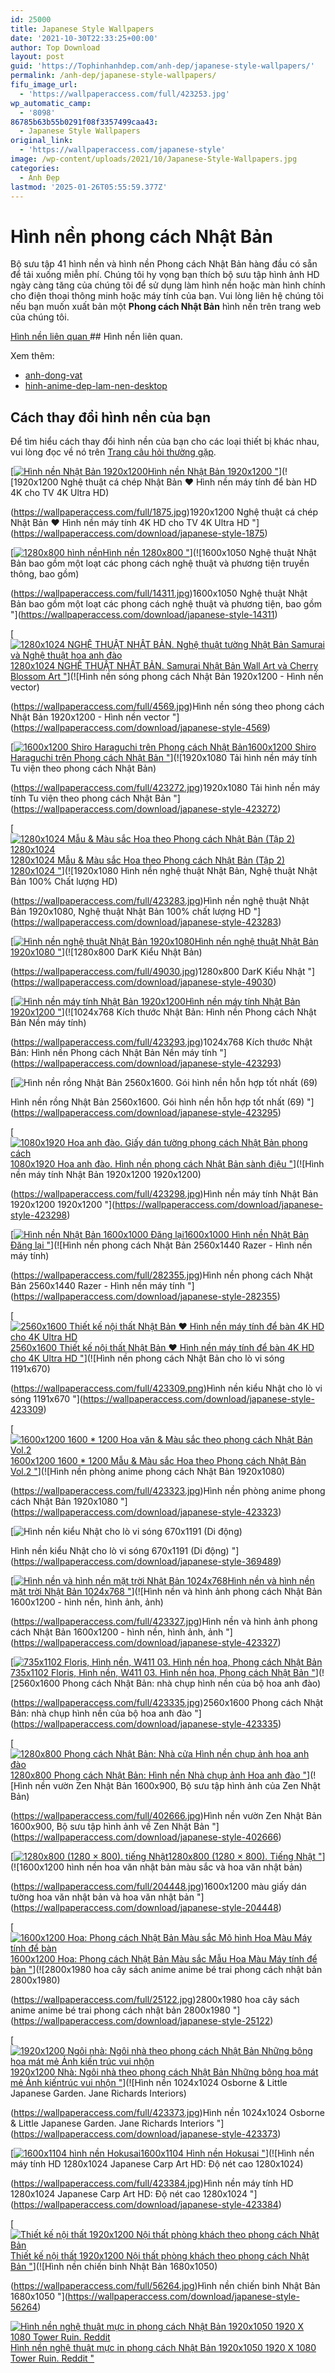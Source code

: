 ```yaml
---
id: 25000
title: Japanese Style Wallpapers
date: '2021-10-30T22:33:25+00:00'
author: Top Download
layout: post
guid: 'https://Tophinhanhdep.com/anh-dep/japanese-style-wallpapers/'
permalink: /anh-dep/japanese-style-wallpapers/
fifu_image_url:
  - 'https://wallpaperaccess.com/full/423253.jpg'
wp_automatic_camp:
  - '8098'
86785b63b55b0291f08f3357499caa43:
  - Japanese Style Wallpapers
original_link:
  - 'https://wallpaperaccess.com/japanese-style'
image: /wp-content/uploads/2021/10/Japanese-Style-Wallpapers.jpg
categories:
  - Ảnh Đẹp
lastmod: '2025-01-26T05:55:59.377Z'
---
```

# Hình nền phong cách Nhật Bản

Bộ sưu tập 41 hình nền và hình nền Phong cách Nhật Bản hàng đầu có sẵn để tải xuống miễn phí. Chúng tôi hy vọng bạn thích bộ sưu tập hình ảnh HD ngày càng tăng của chúng tôi để sử dụng làm hình nền hoặc màn hình chính cho điện thoại thông minh hoặc máy tính của bạn. Vui lòng liên hệ chúng tôi nếu bạn muốn xuất bản một **Phong cách Nhật Bản** hình nền trên trang web của chúng tôi.

[Hình nền liên quan ](#related) ## Hình nền liên quan.

   
 Xem thêm:

   
- [anh-dong-vat](https://tophinhanhdep.com/the-gioi-dong-vat/anh-dong-vat/)
- [hinh-anime-dep-lam-nen-desktop](https://tophinhanhdep.com/anh-anime/hinh-anime-dep-lam-nen-desktop/)

## Cách thay đổi hình nền của bạn

Để tìm hiểu cách thay đổi hình nền của bạn cho các loại thiết bị khác nhau, vui lòng đọc về nó trên [Trang câu hỏi thường gặp](https://tophinhanhdep.com/faq/).

  
[[![Hình nền Nhật Bản 1920x1200](https://wallpaperaccess.com/full/423253.jpg)Hình nền Nhật Bản 1920x1200 "](https://wallpaperaccess.com/download/japanese-style-423253)](![1920x1200 Nghệ thuật cá chép Nhật Bản ❤ Hình nền máy tính để bàn HD 4K cho TV 4K Ultra HD)

(https://wallpaperaccess.com/full/1875.jpg)1920x1200 Nghệ thuật cá chép Nhật Bản ❤ Hình nền máy tính 4K HD cho TV 4K Ultra HD "](https://wallpaperaccess.com/download/japanese-style-1875)

[[![1280x800 hình nền](https://wallpaperaccess.com/full/31739.png)Hình nền 1280x800 "](https://wallpaperaccess.com/download/japanese-style-31739)](![1600x1050 Nghệ thuật Nhật Bản bao gồm một loạt các phong cách nghệ thuật và phương tiện truyền thông, bao gồm)

(https://wallpaperaccess.com/full/14311.jpg)1600x1050 Nghệ thuật Nhật Bản bao gồm một loạt các phong cách nghệ thuật và phương tiện, bao gồm "](https://wallpaperaccess.com/download/japanese-style-14311)

[[![1280x1024 NGHỆ THUẬT NHẬT BẢN.  Nghệ thuật tường Nhật Bản Samurai và Nghệ thuật hoa anh đào](https://wallpaperaccess.com/full/707.jpg)1280x1024 NGHỆ THUẬT NHẬT BẢN. Samurai Nhật Bản Wall Art và Cherry Blossom Art "](https://wallpaperaccess.com/download/japanese-style-707)](![Hình nền sóng phong cách Nhật Bản 1920x1200 - Hình nền vector)

(https://wallpaperaccess.com/full/4569.jpg)Hình nền sóng theo phong cách Nhật Bản 1920x1200 - Hình nền vector "](https://wallpaperaccess.com/download/japanese-style-4569)

[[![1600x1200 Shiro Haraguchi trên Phong cách Nhật Bản](https://wallpaperaccess.com/full/423271.jpg)1600x1200 Shiro Haraguchi trên Phong cách Nhật Bản "](https://wallpaperaccess.com/download/japanese-style-423271)](![1920x1080 Tải hình nền máy tính Tu viện theo phong cách Nhật Bản)

(https://wallpaperaccess.com/full/423272.jpg)1920x1080 Tải hình nền máy tính Tu viện theo phong cách Nhật Bản "](https://wallpaperaccess.com/download/japanese-style-423272)

[[![1280x1024 Mẫu & Màu sắc Hoa theo Phong cách Nhật Bản (Tập 2) 1280x1024](https://wallpaperaccess.com/full/423275.jpg)1280x1024 Mẫu &amp; Màu sắc Hoa theo Phong cách Nhật Bản (Tập 2) 1280x1024 "](https://wallpaperaccess.com/download/japanese-style-423275)](![1920x1080 Hình nền nghệ thuật Nhật Bản, Nghệ thuật Nhật Bản 100% Chất lượng HD)

(https://wallpaperaccess.com/full/423283.jpg)Hình nền nghệ thuật Nhật Bản 1920x1080, Nghệ thuật Nhật Bản 100% chất lượng HD "](https://wallpaperaccess.com/download/japanese-style-423283)

[[![Hình nền nghệ thuật Nhật Bản 1920x1080](https://wallpaperaccess.com/full/33396.jpg)Hình nền nghệ thuật Nhật Bản 1920x1080 "](https://wallpaperaccess.com/download/japanese-style-33396)](![1280x800 DarK Kiểu Nhật Bản)

(https://wallpaperaccess.com/full/49030.jpg)1280x800 DarK Kiểu Nhật "](https://wallpaperaccess.com/download/japanese-style-49030)

[[![Hình nền máy tính Nhật Bản 1920x1200](https://wallpaperaccess.com/full/423288.jpg)Hình nền máy tính Nhật Bản 1920x1200 "](https://wallpaperaccess.com/download/japanese-style-423288)](![1024x768 Kích thước Nhật Bản: Hình nền Phong cách Nhật Bản Nền máy tính)

(https://wallpaperaccess.com/full/423293.jpg)1024x768 Kích thước Nhật Bản: Hình nền Phong cách Nhật Bản Nền máy tính "](https://wallpaperaccess.com/download/japanese-style-423293)

[![Hình nền rồng Nhật Bản 2560x1600.  Gói hình nền hỗn hợp tốt nhất (69)](https://wallpaperaccess.com/full/423295.jpg)

Hình nền rồng Nhật Bản 2560x1600. Gói hình nền hỗn hợp tốt nhất (69) "](https://wallpaperaccess.com/download/japanese-style-423295)

[[![1080x1920 Hoa anh đào.  Giấy dán tường phong cách Nhật Bản phong cách](https://wallpaperaccess.com/full/15403.jpg)1080x1920 Hoa anh đào. Hình nền phong cách Nhật Bản sành điệu "](https://wallpaperaccess.com/download/japanese-style-15403)](![Hình nền máy tính Nhật Bản 1920x1200 1920x1200)

(https://wallpaperaccess.com/full/423298.jpg)Hình nền máy tính Nhật Bản 1920x1200 1920x1200 "](https://wallpaperaccess.com/download/japanese-style-423298)

[[![Hình nền Nhật Bản 1600x1000 Đăng lại](https://wallpaperaccess.com/full/423301.jpg)1600x1000 Hình nền Nhật Bản Đăng lại "](https://wallpaperaccess.com/download/japanese-style-423301)](![Hình nền phong cách Nhật Bản 2560x1440 Razer - Hình nền máy tính)

(https://wallpaperaccess.com/full/282355.jpg)Hình nền phong cách Nhật Bản 2560x1440 Razer - Hình nền máy tính "](https://wallpaperaccess.com/download/japanese-style-282355)

[[![2560x1600 Thiết kế nội thất Nhật Bản ❤ Hình nền máy tính để bàn 4K HD cho 4K Ultra HD](https://wallpaperaccess.com/full/49799.jpg)2560x1600 Thiết kế nội thất Nhật Bản ❤ Hình nền máy tính để bàn 4K HD cho 4K Ultra HD "](https://wallpaperaccess.com/download/japanese-style-49799)](![Hình nền phong cách Nhật Bản cho lò vi sóng 1191x670)

(https://wallpaperaccess.com/full/423309.png)Hình nền kiểu Nhật cho lò vi sóng 1191x670 "](https://wallpaperaccess.com/download/japanese-style-423309)

[[![1600x1200 1600 * 1200 Hoa văn & Màu sắc theo phong cách Nhật Bản Vol.2](https://wallpaperaccess.com/full/423319.jpg)1600x1200 1600 \* 1200 Mẫu &amp; Màu sắc Hoa theo Phong cách Nhật Bản Vol.2 "](https://wallpaperaccess.com/download/japanese-style-423319)](![Hình nền phòng anime phong cách Nhật Bản 1920x1080)

(https://wallpaperaccess.com/full/423323.jpg)Hình nền phòng anime phong cách Nhật Bản 1920x1080 "](https://wallpaperaccess.com/download/japanese-style-423323)

[![Hình nền kiểu Nhật cho lò vi sóng 670x1191 (Di động)](https://wallpaperaccess.com/full/369489.jpg)

Hình nền kiểu Nhật cho lò vi sóng 670x1191 (Di động) "](https://wallpaperaccess.com/download/japanese-style-369489)

[[![Hình nền và hình nền mặt trời Nhật Bản 1024x768](https://wallpaperaccess.com/full/423326.jpg)Hình nền và hình nền mặt trời Nhật Bản 1024x768 "](https://wallpaperaccess.com/download/japanese-style-423326)](![Hình nền và hình ảnh phong cách Nhật Bản 1600x1200 - hình nền, hình ảnh, ảnh)

(https://wallpaperaccess.com/full/423327.jpg)Hình nền và hình ảnh phong cách Nhật Bản 1600x1200 - hình nền, hình ảnh, ảnh "](https://wallpaperaccess.com/download/japanese-style-423327)

[[![735x1102 Floris, Hình nền, W411 03. Hình nền hoa, Phong cách Nhật Bản](https://wallpaperaccess.com/full/124152.jpg)735x1102 Floris, Hình nền, W411 03. Hình nền hoa, Phong cách Nhật Bản "](https://wallpaperaccess.com/download/japanese-style-124152)](![2560x1600 Phong cách Nhật Bản: nhà chụp hình nền của bộ hoa anh đào)

(https://wallpaperaccess.com/full/423335.jpg)2560x1600 Phong cách Nhật Bản: nhà chụp hình nền của bộ hoa anh đào "](https://wallpaperaccess.com/download/japanese-style-423335)

[[![1280x800 Phong cách Nhật Bản: Nhà cửa Hình nền chụp ảnh hoa anh đào](https://wallpaperaccess.com/full/423355.jpg)1280x800 Phong cách Nhật Bản: Hình nền Nhà chụp ảnh Hoa anh đào "](https://wallpaperaccess.com/download/japanese-style-423355)](![Hình nền vườn Zen Nhật Bản 1600x900, Bộ sưu tập hình ảnh của Zen Nhật Bản)

(https://wallpaperaccess.com/full/402666.jpg)Hình nền vườn Zen Nhật Bản 1600x900, Bộ sưu tập hình ảnh về Zen Nhật Bản "](https://wallpaperaccess.com/download/japanese-style-402666)

[[![1280x800 (1280 × 800).  tiếng Nhật](https://wallpaperaccess.com/full/202079.jpg)1280x800 (1280 × 800). Tiếng Nhật "](https://wallpaperaccess.com/download/japanese-style-202079)](![1600x1200 hình nền hoa văn nhật bản màu sắc và hoa văn nhật bản)

(https://wallpaperaccess.com/full/204448.jpg)1600x1200 màu giấy dán tường hoa văn nhật bản và hoa văn nhật bản "](https://wallpaperaccess.com/download/japanese-style-204448)

[[![1600x1200 Hoa: Phong cách Nhật Bản Màu sắc Mô hình Hoa Màu Máy tính để bàn](https://wallpaperaccess.com/full/202091.jpg)1600x1200 Hoa: Phong cách Nhật Bản Màu sắc Mẫu Hoa Màu Máy tính để bàn "](https://wallpaperaccess.com/download/japanese-style-202091)](![2800x1980 hoa cây sách anime anime bé trai phong cách nhật bản 2800x1980)

(https://wallpaperaccess.com/full/25122.jpg)2800x1980 hoa cây sách anime anime bé trai phong cách nhật bản 2800x1980 "](https://wallpaperaccess.com/download/japanese-style-25122)

[[![1920x1200 Ngôi nhà: Ngôi nhà theo phong cách Nhật Bản Những bông hoa mát mẻ Ảnh kiến ​​trúc vui nhộn](https://wallpaperaccess.com/full/394246.jpg)1920x1200 Nhà: Ngôi nhà theo phong cách Nhật Bản Những bông hoa mát mẻ Ảnh kiến ​​trúc vui nhộn "](https://wallpaperaccess.com/download/japanese-style-394246)](![Hình nền 1024x1024 Osborne & Little Japanese Garden.  Jane Richards Interiors)

(https://wallpaperaccess.com/full/423373.jpg)Hình nền 1024x1024 Osborne &amp; Little Japanese Garden. Jane Richards Interiors "](https://wallpaperaccess.com/download/japanese-style-423373)

[[![1600x1104 hình nền Hokusai](https://wallpaperaccess.com/full/4561.jpg)1600x1104 Hình nền Hokusai "](https://wallpaperaccess.com/download/japanese-style-4561)](![Hình nền máy tính HD 1280x1024 Japanese Carp Art HD: Độ nét cao 1280x1024)

(https://wallpaperaccess.com/full/423384.jpg)Hình nền máy tính HD 1280x1024 Japanese Carp Art HD: Độ nét cao 1280x1024 "](https://wallpaperaccess.com/download/japanese-style-423384)

[[![Thiết kế nội thất 1920x1200 Nội thất phòng khách theo phong cách Nhật Bản](https://wallpaperaccess.com/full/423392.jpg)Thiết kế nội thất 1920x1200 Nội thất phòng khách theo phong cách Nhật Bản "](https://wallpaperaccess.com/download/japanese-style-423392)](![Hình nền chiến binh Nhật Bản 1680x1050)

(https://wallpaperaccess.com/full/56264.jpg)Hình nền chiến binh Nhật Bản 1680x1050 "](https://wallpaperaccess.com/download/japanese-style-56264)

[![Hình nền nghệ thuật mực in phong cách Nhật Bản 1920x1050 1920 X 1080 Tower Ruin.  Reddit](https://wallpaperaccess.com/full/423395.png)Hình nền nghệ thuật mực in phong cách Nhật Bản 1920x1050 1920 X 1080 Tower Ruin. Reddit "](https://wallpaperaccess.com/download/japanese-style-423395)
